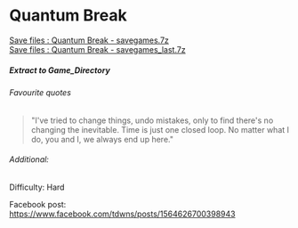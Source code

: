 # Quantum Break
[Save files : Quantum Break - savegames.7z](savegames.7z?raw=true)
<br/>
[Save files : Quantum Break - savegames_last.7z](savegames_last.7z?raw=true)

##### Extract to Game_Directory

###### Favourite quotes
> "I've tried to change things, undo mistakes, only to find there's no changing the inevitable. Time is just one closed loop. No matter what I do, you and I, we always end up here."

###### Additional: 
Difficulty: Hard

Facebook post: https://www.facebook.com/tdwns/posts/1564626700398943